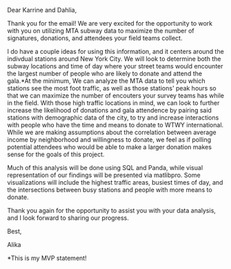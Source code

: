 Dear Karrine and Dahlia,

Thank you for the email! We are very excited for the opportunity to work with you on utilizing MTA subway data to maximize
the number of signatures, donations, and attendees your field teams collect.  

I do have a couple ideas for using this information, and it centers around the indivdual stations around New York City. We will look to determine both the 
subway locations and time of day where your street teams would encounter the largest number of people who
are likely to donate and attend the gala.*At the minimum, We can analyze the MTA data to tell you which stations see the most foot traffic, as well
as those stations' peak hours so that we can maximize the number of encouters your survey teams has while in the field.  With those high traffic locations in mind,
we can look to further increase the likelihood of donations and gala attendence by pairing said stations with demographic data of the city, to try and increase
interactions with people who have the time and means to donate to WTWY international.  While we are making assumptions about the correlation between average income by neighborhood and willingness to donate, we feel as if polling potential attendees who would be able to make a larger donation makes sense for the goals of this project.

Much of this analysis will be done using SQL and Panda, while visual representation of our findings will be presented via matlibpro. Some visualizations will include the highest traffic areas, busiest times of day, and the intersections between busy stations and people with more means to donate.

Thank you again for the opportunity to assist you with your data analysis, and I look forward to sharing our progress.

Best,

Alika

*This is my MVP statement!
